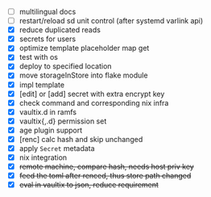 - [ ] multilingual docs
- [ ] restart/reload sd unit control (after systemd varlink api)
- [x] reduce duplicated reads
- [x] secrets for users
- [x] optimize template placeholder map get
- [x] test with os
- [x] deploy to specified location
- [x] move storageInStore into flake module
- [x] impl template
- [x] [edit] or [add] secret with extra encrypt key
- [x] check command and corresponding nix infra
- [x] vaultix.d in ramfs
- [x] vaultix{,.d} permission set
- [x] age plugin support
- [x] [renc] calc hash and skip unchanged
- [x] apply `Secret` metadata
- [x] nix integration
- [x] ~~remote machine, compare hash, needs host priv key~~
- [x] ~~feed the toml after renced, thus store path changed~~
- [x] ~~eval in vaultix to json, reduce requirement~~
